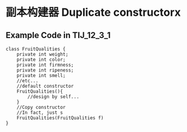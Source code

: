 # 副本构建器 Duplicate constructorx
## Example Code in TIJ_12_3_1
```
class FruitQualities {
    private int weight;
    private int color;
    private int firmness;
    private int ripeness;
    private int smell;
    //etc...
    //default constructor
    FruitQualities(){
        //design by self...
    }
    //Copy constructor
    //In fact, just s
    FruitQualities(FruitQualities f)
}
```
